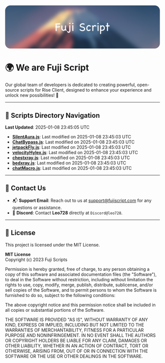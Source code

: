 ![Banner](.github/b.webp)

# 🌍 **We are Fuji Script**

Our global team of developers is dedicated to creating powerful, open-source scripts for Rise Client, designed to enhance your experience and unlock new possibilities! 🌟

---
<!-- SCRIPTS_NAVIGATION_START -->
## 📂 **Scripts Directory Navigation**

**Last Updated**: 2025-01-08 23:45:05 UTC

- **[SilentAura.js](scripts/SilentAura.js)**: Last modified on 2025-01-08 23:45:03 UTC
- **[ChatBypass.js](scripts/ChatBypass.js)**: Last modified on 2025-01-08 23:45:03 UTC
- **[jetpackFly.js](scripts/jetpackFly.js)**: Last modified on 2025-01-08 23:45:03 UTC
- **[velocityHylex.js](scripts/velocityHylex.js)**: Last modified on 2025-01-08 23:45:03 UTC
- **[chestxray.js](scripts/chestxray.js)**: Last modified on 2025-01-08 23:45:03 UTC
- **[bedxray.js](scripts/bedxray.js)**: Last modified on 2025-01-08 23:45:03 UTC
- **[chatMacro.js](scripts/chatMacro.js)**: Last modified on 2025-01-08 23:45:03 UTC

<!-- SCRIPTS_NAVIGATION_END -->

---

## 💬 **Contact Us**  
- 📬 **Support Email**: Reach out to us at [support@fujiscript.com](mailto:support@fujiscript.com) for any questions or assistance.  
- 💬 **Discord**: Contact **Leo728** directly at `Discord@leo728`.

---

## 📜 **License**

This project is licensed under the MIT License.  

**MIT License**  
Copyright (c) 2023 Fuji Scripts  

Permission is hereby granted, free of charge, to any person obtaining a copy of this software and associated documentation files (the "Software"), to deal in the Software without restriction, including without limitation the rights to use, copy, modify, merge, publish, distribute, sublicense, and/or sell copies of the Software, and to permit persons to whom the Software is furnished to do so, subject to the following conditions:  

The above copyright notice and this permission notice shall be included in all copies or substantial portions of the Software.  

THE SOFTWARE IS PROVIDED "AS IS", WITHOUT WARRANTY OF ANY KIND, EXPRESS OR IMPLIED, INCLUDING BUT NOT LIMITED TO THE WARRANTIES OF MERCHANTABILITY, FITNESS FOR A PARTICULAR PURPOSE AND NONINFRINGEMENT. IN NO EVENT SHALL THE AUTHORS OR COPYRIGHT HOLDERS BE LIABLE FOR ANY CLAIM, DAMAGES OR OTHER LIABILITY, WHETHER IN AN ACTION OF CONTRACT, TORT OR OTHERWISE, ARISING FROM, OUT OF OR IN CONNECTION WITH THE SOFTWARE OR THE USE OR OTHER DEALINGS IN THE SOFTWARE.  
